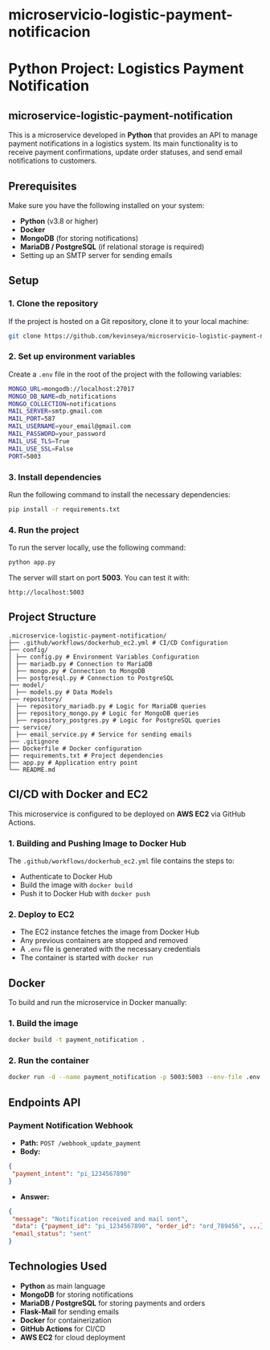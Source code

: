 # microservicio-logistic-payment-notificacion
# Python Project: Logistics Payment Notification

## microservice-logistic-payment-notification

This is a microservice developed in **Python** that provides an API to manage payment notifications in a logistics system. Its main functionality is to receive payment confirmations, update order statuses, and send email notifications to customers.

## Prerequisites

Make sure you have the following installed on your system:

- **Python** (v3.8 or higher)
- **Docker**
- **MongoDB** (for storing notifications)
- **MariaDB / PostgreSQL** (if relational storage is required)
- Setting up an SMTP server for sending emails

## Setup

### 1. Clone the repository

If the project is hosted on a Git repository, clone it to your local machine:

```sh
git clone https://github.com/kevinseya/microservicio-logistic-payment-notificación.git
```

### 2. Set up environment variables

Create a `.env` file in the root of the project with the following variables:

```sh
MONGO_URL=mongodb://localhost:27017
MONGO_DB_NAME=db_notifications
MONGO_COLLECTION=notifications
MAIL_SERVER=smtp.gmail.com
MAIL_PORT=587
MAIL_USERNAME=your_email@gmail.com
MAIL_PASSWORD=your_password
MAIL_USE_TLS=True
MAIL_USE_SSL=False
PORT=5003
```

### 3. Install dependencies

Run the following command to install the necessary dependencies:

```sh
pip install -r requirements.txt
```

### 4. Run the project

To run the server locally, use the following command:

```sh
python app.py
```

The server will start on port **5003**. You can test it with:

```
http://localhost:5003
```

## Project Structure

```
.microservice-logistic-payment-notification/
├── .github/workflows/dockerhub_ec2.yml # CI/CD Configuration
├── config/
│ ├── config.py # Environment Variables Configuration
│ ├── mariadb.py # Connection to MariaDB
│ ├── mongo.py # Connection to MongoDB
│ ├── postgresql.py # Connection to PostgreSQL
├── model/
│ ├── models.py # Data Models
├── repository/
│ ├── repository_mariadb.py # Logic for MariaDB queries
│ ├── repository_mongo.py # Logic for MongoDB queries
│ ├── repository_postgres.py # Logic for PostgreSQL queries
├── service/
│ ├── email_service.py # Service for sending emails
├── .gitignore
├── Dockerfile # Docker configuration
├── requirements.txt # Project dependencies
├── app.py # Application entry point
└── README.md
```

## CI/CD with Docker and EC2

This microservice is configured to be deployed on **AWS EC2** via GitHub Actions.

### 1. Building and Pushing Image to Docker Hub

The `.github/workflows/dockerhub_ec2.yml` file contains the steps to:
- Authenticate to Docker Hub
- Build the image with `docker build`
- Push it to Docker Hub with `docker push`

### 2. Deploy to EC2

- The EC2 instance fetches the image from Docker Hub
- Any previous containers are stopped and removed
- A `.env` file is generated with the necessary credentials
- The container is started with `docker run`

## Docker

To build and run the microservice in Docker manually:

### 1. Build the image
```sh
docker build -t payment_notification .
```

### 2. Run the container
```sh
docker run -d --name payment_notification -p 5003:5003 --env-file .env payment_notification
```

## Endpoints API

### Payment Notification Webhook
- **Path:** `POST /webhook_update_payment`
- **Body:**

```json
{
 "payment_intent": "pi_1234567890"
}
```

- **Answer:**
```json
{
 "message": "Notification received and mail sent",
 "data": {"payment_id": "pi_1234567890", "order_id": "ord_789456", ...},
 "email_status": "sent"
}
```

## Technologies Used

- **Python** as main language
- **MongoDB** for storing notifications
- **MariaDB / PostgreSQL** for storing payments and orders
- **Flask-Mail** for sending emails
- **Docker** for containerization
- **GitHub Actions** for CI/CD
- **AWS EC2** for cloud deployment

